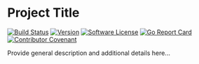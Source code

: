 # Project Title

[![Build Status](https://drone.bryk.io/api/badges/bryk-io/did-method/status.svg)](https://drone.bryk.io/bryk-io/did-method)
[![Version](https://img.shields.io/github/tag/bryk-io/did-method.svg)](https://github.com/bryk-io/did-method/releases)
[![Software License](https://img.shields.io/badge/license-BSD3-red.svg)](LICENSE)
[![Go Report Card](https://goreportcard.com/badge/github.com/bryk-io/did-method?style=flat)](https://goreportcard.com/report/github.com/bryk-io/did-method)
[![Contributor Covenant](https://img.shields.io/badge/Contributor%20Covenant-v2.0%20adopted-ff69b4.svg)](CODE_OF_CONDUCT.md)

Provide general description and additional details here...
